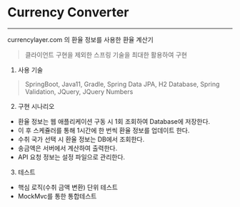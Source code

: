 # Currency Converter
---
currencylayer.com 의 환율 정보를 사용한 환율 계산기
> 클라이언트 구현을 제외한 스프링 기술을 최대한 활용하여 구현


1. 사용 기술
> SpringBoot, Java11, Gradle, Spring Data JPA, H2 Database, Spring Validation, JQuery, JQuery Numbers
  
2. 구현 시나리오
- 환율 정보는 웹 애플리케이션 구동 시 1회 조회하여 Database에 저장한다.
- 이 후 스케쥴러를 통해 1시간에 한 번씩 환율 정보를 업데이트 한다.
- 수취 국가 선택 시 환율 정보는 DB에서 조회한다.
- 송금액은 서버에서 계산하여 출력한다.
- API 요청 정보는 설정 파일으로 관리한다.

3. 테스트
- 핵심 로직(수취 금액 변환) 단위 테스트
- MockMvc를 통한 통합테스트
